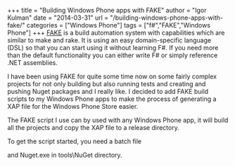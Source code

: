 +++
title = "Building Windows Phone apps with FAKE"
author = "Igor Kulman"
date = "2014-03-31"
url = "/building-windows-phone-apps-with-fake/"
categories = ["Windows Phone"]
tags = ["f#","FAKE","Windows Phone"]
+++
[FAKE][1] is a build automation system with capabilities which are similar to make and rake. It is using an easy domain-specific language (DSL) so that you can start using it without learning F#. If you need more than the default functionality you can either write F# or simply reference .NET assemblies.

I have been using FAKE for quite some time now on some fairly complex projects for not only building but also running tests and creating and pushing Nuget packages and I really like. I decided to add FAKE build scripts to my Windows Phone apps to make the process of generating a XAP file for the Windows Phone Store easier. 

The FAKE script I use can by used with any Windows Phone app, it will build all the projects and copy the XAP file to a release directory.

<!--more-->

<script src="https://gist.github.com/igorkulman/9842235.js?file=build.fsx"></script>

To get the script started, you need a batch file

<script src="https://gist.github.com/igorkulman/9842235.js?file=build.bat"></script>

and Nuget.exe in tools\NuGet directory.

 [1]: http://fsharp.github.io/FAKE/
